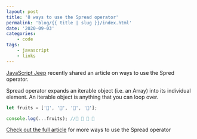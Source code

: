 ```yaml
---
layout: post
title: '8 ways to use the Spread operator'
permalink: 'blog/{{ title | slug }}/index.html'
date: '2020-09-03'
categories:
    - code
tags:
    - javascript
    - links
---
```


[JavaScript Jeep](https://javascriptjeep.com) recently shared an article on ways to use the Spred operator.

Spread operator expands an iterable object (i.e. an Array) into its individual element. An iterable object is anything that you can loop over.

```javascript
let fruits = ['🍈', '🍉', '🍋', '🍌'];

console.log(...fruits); //🍈 🍉 🍋 🍌
```

[Check out the full article](https://javascriptjeep.com/spread-operator) for more ways to use the Spread operator
